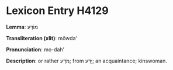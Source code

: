 # Lexicon Entry H4129

**Lemma**: מוֹדַע

**Transliteration (xlit)**: môwdaʻ

**Pronunciation**: mo-dah'

**Description**:
or rather מֹדָע; from יָדַע; an acquaintance; kinswoman.
